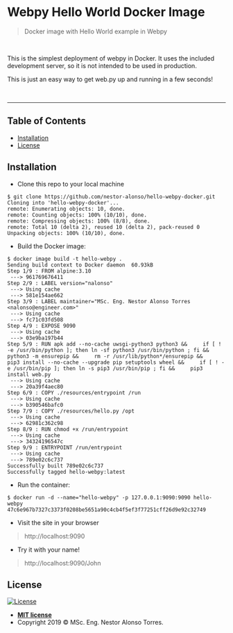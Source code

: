 # Webpy Hello World Docker Image

> Docker image with Hello World example in Webpy

&nbsp;

This is the simplest deployment of webpy in Docker. It uses the included development server, so it is not intended to be used in production.

This is just an easy way to get web.py up and running in a few seconds!

&nbsp;

---

## Table of Contents

- [Installation](#installation)
- [License](#license)

## Installation

- Clone this repo to your local machine

```shell
$ git clone https://github.com/nestor-alonso/hello-webpy-docker.git
Cloning into 'hello-webpy-docker'...
remote: Enumerating objects: 10, done.
remote: Counting objects: 100% (10/10), done.
remote: Compressing objects: 100% (8/8), done.
remote: Total 10 (delta 2), reused 10 (delta 2), pack-reused 0
Unpacking objects: 100% (10/10), done.

```

- Build the Docker image:

```shell
$ docker image build -t hello-webpy .
Sending build context to Docker daemon  60.93kB
Step 1/9 : FROM alpine:3.10
 ---> 961769676411
Step 2/9 : LABEL version="nalonso"
 ---> Using cache
 ---> 581e154ae662
Step 3/9 : LABEL maintainer="MSc. Eng. Nestor Alonso Torres <nalonso@engineer.com>"
 ---> Using cache
 ---> fc71c03fd508
Step 4/9 : EXPOSE 9090
 ---> Using cache
 ---> 03e9ba197b44
Step 5/9 : RUN apk add --no-cache uwsgi-python3 python3 &&     if [ ! -e /usr/bin/python ]; then ln -sf python3 /usr/bin/python ; fi &&     python3 -m ensurepip &&     rm -r /usr/lib/python*/ensurepip &&     pip3 install --no-cache --upgrade pip setuptools wheel &&     if [ ! -e /usr/bin/pip ]; then ln -s pip3 /usr/bin/pip ; fi &&     pip3 install web.py
 ---> Using cache
 ---> 20a39f4aec80
Step 6/9 : COPY ./resources/entrypoint /run
 ---> Using cache
 ---> b390546bafc0
Step 7/9 : COPY ./resources/hello.py /opt
 ---> Using cache
 ---> 62981c362c98
Step 8/9 : RUN chmod +x /run/entrypoint
 ---> Using cache
 ---> 34324196547c
Step 9/9 : ENTRYPOINT /run/entrypoint
 ---> Using cache
 ---> 789e02c6c737
Successfully built 789e02c6c737
Successfully tagged hello-webpy:latest

```

- Run the container:

```shell
$ docker run -d --name="hello-webpy" -p 127.0.0.1:9090:9090 hello-webpy
47c6e967b7327c3373f0208be5651a90c4cb4f5ef3f77251cff26d9e92c32749
```

- Visit the site in your browser

> http://localhost:9090

- Try it with your name!

> http://localhost:9090/John

## License

[![License](http://img.shields.io/:license-mit-blue.svg?style=flat-square)](http://badges.mit-license.org)

- **[MIT license](http://opensource.org/licenses/mit-license.php)**
- Copyright 2019 © MSc. Eng. Nestor Alonso Torres.
